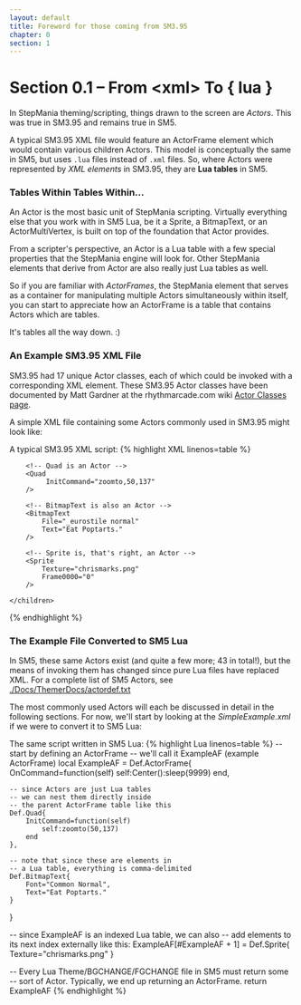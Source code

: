 ```yaml
---
layout: default
title: Foreword for those coming from SM3.95
chapter: 0
section: 1
---
```



# Section 0.1 – From &lt;<span class="nt">xml</span>&gt; To { <span class="kd" >lua</span> }

In StepMania theming/scripting, things drawn to the screen are *Actors*.  This was true in SM3.95 and remains true in SM5.

A typical SM3.95 XML file would feature an ActorFrame element which would contain various children Actors.  This model is conceptually the same in SM5, but uses `.lua` files instead of `.xml` files.  So, where Actors were represented by *XML elements* in SM3.95, they are **Lua tables** in SM5.

### Tables Within Tables Within...

An Actor is the most basic unit of StepMania scripting.  Virtually everything else that you work with in SM5 Lua, be it a Sprite, a BitmapText, or an ActorMultiVertex, is built on top of the foundation that Actor provides.

From a scripter's perspective, an Actor is a Lua table with a few special properties that the StepMania engine will look for.  Other StepMania elements that derive from Actor are also really just Lua tables as well.

So if you are familiar with *ActorFrames*, the StepMania element that serves as a container for manipulating multiple Actors simultaneously within itself, you can start to appreciate how an ActorFrame is a table that contains Actors which are tables.

It's tables all the way down. :)

### An Example SM3.95 XML File

SM3.95 had 17 unique Actor classes, each of which could be invoked with a corresponding XML element.  These SM3.95 Actor classes have been documented by Matt Gardner at the rhythmarcade.com wiki [Actor Classes page](http://rhythmarcade.com/wiki/stepmania/sm_395/theming/actorclasses).

A simple XML file containing some Actors commonly used in SM3.95 might look like:

<span class="CodeExample-Title">A typical SM3.95 XML script:</span>
 {% highlight XML linenos=table %}
<!-- ActorFrame is an Actor -->
<ActorFrame OnCommand="x,SCREEN_CENTER_X;y,SCREEN_CENTER_Y;sleep,9999">
	<children>

		<!-- Quad is an Actor -->
		<Quad
			 InitCommand="zoomto,50,137"
		/>

		<!-- BitmapText is also an Actor -->
		<BitmapText
			File="_eurostile normal"
			Text="Eat Poptarts."
		/>

		<!-- Sprite is, that's right, an Actor -->
		<Sprite
			Texture="chrismarks.png"
			Frame0000="0"
		/>

	</children>
</ActorFrame>
{% endhighlight %}

### The Example File Converted to SM5 Lua

In SM5, these same Actors exist (and quite a few more; 43 in total!), but the means of invoking them has changed since pure Lua files have replaced XML.  For a complete list of SM5 Actors, see [./Docs/ThemerDocs/actordef.txt](https://github.com/stepmania/stepmania/blob/master/Docs/Themerdocs/actordef.txt)


The most commonly used Actors will each be discussed in detail in the following sections.  For now, we'll start by looking at the *SimpleExample.xml* if we were to convert it to SM5 Lua:


<span class="CodeExample-Title">The same script written in SM5 Lua:</span>
{% highlight Lua linenos=table %}
-- start by defining an ActorFrame
-- we'll call it ExampleAF (example ActorFrame)
local ExampleAF = Def.ActorFrame{
	OnCommand=function(self)
		self:Center():sleep(9999)
	end,

	-- since Actors are just Lua tables
	-- we can nest them directly inside
	-- the parent ActorFrame table like this
	Def.Quad{
		InitCommand=function(self) 
			self:zoomto(50,137)
		end
	},

	-- note that since these are elements in
	-- a Lua table, everything is comma-delimited
	Def.BitmapText{
		Font="Common Normal",
		Text="Eat Poptarts."
	}
}


-- since ExampleAF is an indexed Lua table, we can also
-- add elements to its next index externally like this:
ExampleAF[#ExampleAF + 1] = Def.Sprite{
	Texture="chrismarks.png"
}

-- Every Lua Theme/BGCHANGE/FGCHANGE file in SM5 must return some
-- sort of Actor. Typically, we end up returning an ActorFrame.
return ExampleAF
{% endhighlight %}
